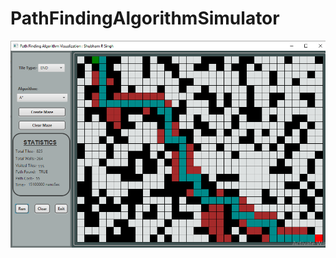 # PathFindingAlgorithmSimulator

![alt text](https://github.com/ShubhamRajanSingh/PathFindingAlgorithmSimulator/blob/master/AlgorithmSimulation/src/img/Astar.png)
